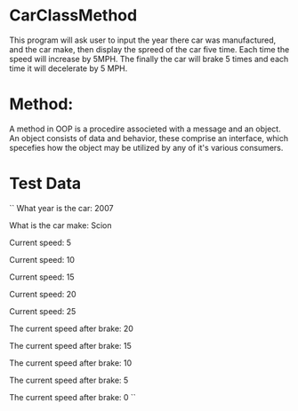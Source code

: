 # CarClassMethod
This program will ask user to input the year there car was manufactured, and the car make, then display the spreed of the car five time. Each time the speed will increase by 5MPH. The finally the car will brake 5 times and each time it will decelerate by 5 MPH. 

Method: 
=
A method in OOP is a procedire associeted with a message and an object. An object consists of data and behavior, these comprise an interface, which specefies how the object may be utilized by any of it's various consumers. 

Test Data
= 
``
What year is the car: 2007

What is the car make: Scion

Current speed:  5

Current speed:  10

Current speed:  15

Current speed:  20

Current speed:  25

The current speed  after brake:  20

The current speed  after brake:  15

The current speed  after brake:  10

The current speed  after brake:  5

The current speed  after brake:  0
``
